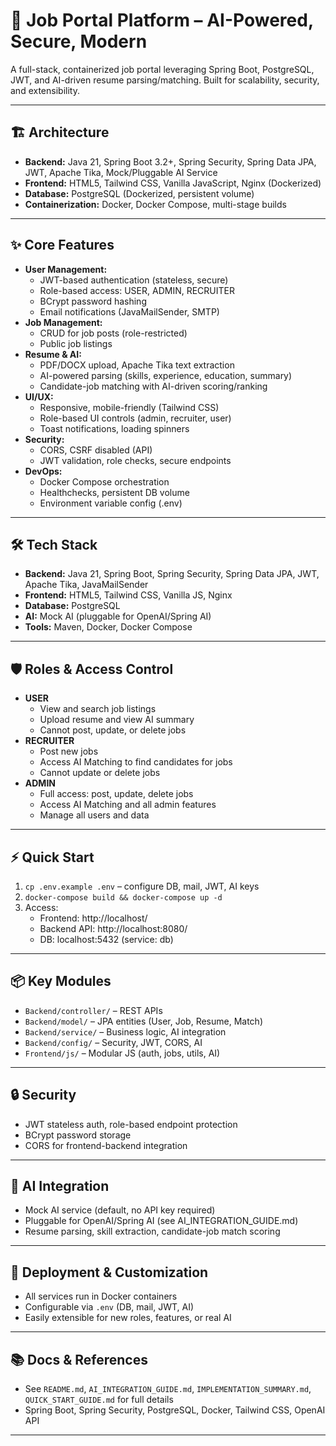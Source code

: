 # 🚀 Job Portal Platform – AI-Powered, Secure, Modern

A full-stack, containerized job portal leveraging Spring Boot, PostgreSQL, JWT, and AI-driven resume parsing/matching. Built for scalability, security, and extensibility.

---

## 🏗️ Architecture
- **Backend:** Java 21, Spring Boot 3.2+, Spring Security, Spring Data JPA, JWT, Apache Tika, Mock/Pluggable AI Service
- **Frontend:** HTML5, Tailwind CSS, Vanilla JavaScript, Nginx (Dockerized)
- **Database:** PostgreSQL (Dockerized, persistent volume)
- **Containerization:** Docker, Docker Compose, multi-stage builds

---

## ✨ Core Features
- **User Management:**
  - JWT-based authentication (stateless, secure)
  - Role-based access: USER, ADMIN, RECRUITER
  - BCrypt password hashing
  - Email notifications (JavaMailSender, SMTP)
- **Job Management:**
  - CRUD for job posts (role-restricted)
  - Public job listings
- **Resume & AI:**
  - PDF/DOCX upload, Apache Tika text extraction
  - AI-powered parsing (skills, experience, education, summary)
  - Candidate-job matching with AI-driven scoring/ranking
- **UI/UX:**
  - Responsive, mobile-friendly (Tailwind CSS)
  - Role-based UI controls (admin, recruiter, user)
  - Toast notifications, loading spinners
- **Security:**
  - CORS, CSRF disabled (API)
  - JWT validation, role checks, secure endpoints
- **DevOps:**
  - Docker Compose orchestration
  - Healthchecks, persistent DB volume
  - Environment variable config (.env)

---

## 🛠️ Tech Stack
- **Backend:** Java 21, Spring Boot, Spring Security, Spring Data JPA, JWT, Apache Tika, JavaMailSender
- **Frontend:** HTML5, Tailwind CSS, Vanilla JS, Nginx
- **Database:** PostgreSQL
- **AI:** Mock AI (pluggable for OpenAI/Spring AI)
- **Tools:** Maven, Docker, Docker Compose

---

## 🛡️ Roles & Access Control
- **USER**
  - View and search job listings
  - Upload resume and view AI summary
  - Cannot post, update, or delete jobs
- **RECRUITER**
  - Post new jobs
  - Access AI Matching to find candidates for jobs
  - Cannot update or delete jobs
- **ADMIN**
  - Full access: post, update, delete jobs
  - Access AI Matching and all admin features
  - Manage all users and data

---

## ⚡ Quick Start
1. `cp .env.example .env` – configure DB, mail, JWT, AI keys
2. `docker-compose build && docker-compose up -d`
3. Access:
   - Frontend: http://localhost/
   - Backend API: http://localhost:8080/
   - DB: localhost:5432 (service: db)

---

## 📦 Key Modules
- `Backend/controller/` – REST APIs
- `Backend/model/` – JPA entities (User, Job, Resume, Match)
- `Backend/service/` – Business logic, AI integration
- `Backend/config/` – Security, JWT, CORS, AI
- `Frontend/js/` – Modular JS (auth, jobs, utils, AI)

---

## 🔒 Security
- JWT stateless auth, role-based endpoint protection
- BCrypt password storage
- CORS for frontend-backend integration

---

## 🤖 AI Integration
- Mock AI service (default, no API key required)
- Pluggable for OpenAI/Spring AI (see AI_INTEGRATION_GUIDE.md)
- Resume parsing, skill extraction, candidate-job match scoring

---

## 📝 Deployment & Customization
- All services run in Docker containers
- Configurable via `.env` (DB, mail, JWT, AI)
- Easily extensible for new roles, features, or real AI

---

## 📚 Docs & References
- See `README.md`, `AI_INTEGRATION_GUIDE.md`, `IMPLEMENTATION_SUMMARY.md`, `QUICK_START_GUIDE.md` for full details
- Spring Boot, Spring Security, PostgreSQL, Docker, Tailwind CSS, OpenAI API

---